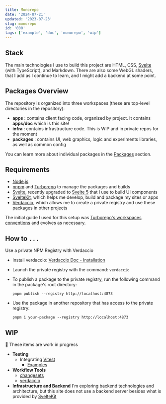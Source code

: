 ```yaml
---
title: Monorepo
date: '2024-07-21'
updated: '2023-07-23'
slug: monorepo
id: '000'
tags: ['example', 'doc', 'monorepo', 'wip']
---
```


## Stack

The main technologies I use to build this project are HTML, CSS, [Svelte](https://svelte.dev/) (with TypeScript), and Markdown.
There are also some WebGL shaders, that I add as I continue to learn, and I might add a backend at some point.

## Packages Overview

The repository is organized into three workspaces (these are top-level directories in the repository):

- **apps** : contains client facing code, organized by project. It contains **apps/doc** which is this site!
- **infra** : contains infrastructure code. This is WIP and in private repos for the moment
- **packages** : contains UI, web graphics, logic and experiments libraries, as well as common config

You can learn more about individual packages in the [Packages](/doc/usage/packages) section.

## Requirements

- [Node.js](https://nodejs.org/)
- [pnpm](https://pnpm.io/) and [Turborepo](https://turbo.build) to manage the packages and builds
- [Svelte](https://svelte.dev/), recently upgraded to [Svelte 5](https://svelte-5-preview.vercel.app/docs/introduction) that I use to build UI components
- [SvelteKit](https://kit.svelte.dev/), which helps me develop, build and package my sites or apps
- [Verdaccio](https://verdaccio.org/), which allows me to create a private registry and use these packages in other projects

The initial guide I used for this setup was [Turborepo's workspaces conventions](https://turbo.build/repo/docs/getting-started/existing-monorepo#configure-workspaces) and evolves as necessary.

## How to `...`

Use a private NPM Registry with Verdaccio

- Install verdaccio: [Verdaccio Doc - Installation](https://verdaccio.org/docs/installation)
- Launch the private registry with the command: `verdaccio`
- To publish a package to the private registry, run the following command in the package's root directory:

  ```shell
  pnpm publish --registry http://localhost:4873
  ```

- Use the package in another repository that has access to the private registry:

  ```shell
  pnpm i your-package --registry http://localhost:4873
  ```

## WIP

🚧 These items are work in progress

- **Testing**
  - Integrating [Vitest](https://vitest.dev/)
    - [Examples](https://github.com/vitest-dev/vitest/tree/main/examples)
- **Workflow Tools**
  - [changesets](https://github.com/changesets/changesets)
  - [verdaccio](https://verdaccio.org/)
- **Infrastructure and Backend** I'm exploring backend technologies and architecture, but this site does not use a backend server besides what is provided by [SvelteKit](https://kit.svelte.dev/)
